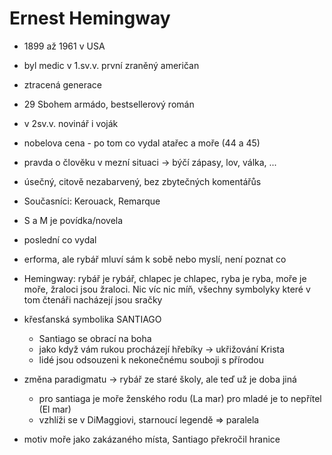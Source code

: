 # Ernest Hemingway
- 1899 až 1961 v USA
- byl medic v 1.sv.v. první zraněný američan
- ztracená generace
- 29 Sbohem armádo, bestsellerový román
- v 2sv.v. novinář i voják
- nobelova cena - po tom co vydal atařec a moře (44 a 45)
- pravda o člověku v mezní situaci -> býčí zápasy, lov, válka, ...
- úsečný, citově nezabarvený, bez zbytečných komentářůs


- Současníci: Kerouack, Remarque

- S a M je povídka/novela
- poslední co vydal 
- erforma, ale rybář mluví sám k sobě nebo myslí, není poznat co
- Hemingway: rybář je rybář, chlapec je chlapec, ryba je ryba, moře je moře, žraloci jsou žraloci. Nic víc nic míň, všechny symbolyky které v tom čtenáři nacházejí jsou sračky
- křesťanská symbolika SANTIAGO
	- Santiago se obrací na boha
	- jako když vám rukou procházejí hřebíky -> ukřižování Krista
	- lidé jsou odsouzeni k nekonečnému souboji s přírodou
- změna paradigmatu -> rybář ze staré školy, ale teď už je doba jiná
	- pro santiaga je moře ženského rodu (La mar) pro mladé je to nepřítel (El mar)
	- vzhlíži se v DiMaggiovi, starnoucí legendě => paralela
- motiv moře jako zakázaného místa, Santiago překročil hranice